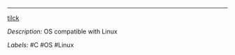 ---

[tilck](https://github.com/vvaltchev/tilck#booting-tilck)

*Description:* OS compatible with Linux

*Labels:* #C #OS #Linux
